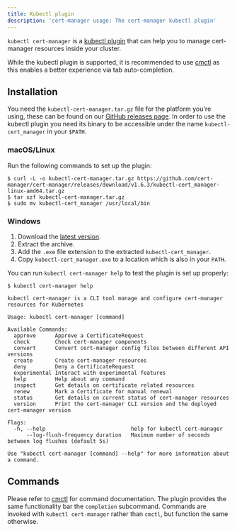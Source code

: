 ```yaml
---
title: Kubectl plugin
description: 'cert-manager usage: The cert-manager kubectl plugin'
---
```


`kubectl cert-manager` is a [kubectl
plugin](https://kubernetes.io/docs/tasks/extend-kubectl/kubectl-plugins/) that
can help you to manage cert-manager resources inside your cluster.

While the kubectl plugin is supported, it is recommended to use
[cmctl](./cmctl.md) as this enables a better experience via tab auto-completion.

## Installation

You need the `kubectl-cert-manager.tar.gz` file for the platform you're using, these can be found on our [GitHub releases page](https://github.com/cert-manager/cert-manager/releases).
In order to use the kubectl plugin you need its binary to be accessible under the name `kubectl-cert_manager` in your `$PATH`.

### macOS/Linux

Run the following commands to set up the plugin:
```console
$ curl -L -o kubectl-cert-manager.tar.gz https://github.com/cert-manager/cert-manager/releases/download/v1.6.3/kubectl-cert_manager-linux-amd64.tar.gz
$ tar xzf kubectl-cert-manager.tar.gz
$ sudo mv kubectl-cert_manager /usr/local/bin
```

### Windows

1. Download the [latest version](https://github.com/cert-manager/cert-manager/releases/download/v1.6.3/kubectl-cert_manager-windows-amd64.tar.gz).
2. Extract the archive.
3. Add the `.exe` file extension to the extracted `kubectl-cert_manager`.
4. Copy `kubectl-cert_manager.exe` to a location which is also in your `PATH`.

You can run `kubectl cert-manager help` to test the plugin is set up properly:
```console
$ kubectl cert-manager help

kubectl cert-manager is a CLI tool manage and configure cert-manager resources for Kubernetes

Usage: kubectl cert-manager [command]

Available Commands:
  approve      Approve a CertificateRequest
  check        Check cert-manager components
  convert      Convert cert-manager config files between different API versions
  create       Create cert-manager resources
  deny         Deny a CertificateRequest
  experimental Interact with experimental features
  help         Help about any command
  inspect      Get details on certificate related resources
  renew        Mark a Certificate for manual renewal
  status       Get details on current status of cert-manager resources
  version      Print the cert-manager CLI version and the deployed cert-manager version

Flags:
  -h, --help                           help for kubectl cert-manager
      --log-flush-frequency duration   Maximum number of seconds between log flushes (default 5s)

Use "kubectl cert-manager [command] --help" for more information about a command.
```

## Commands

Please refer to [cmctl](./cmctl.md) for command documentation. The plugin
provides the same functionality bar the `completion` subcommand. Commands are
invoked with `kubectl cert-manager` rather than `cmctl`, but function the same
otherwise.